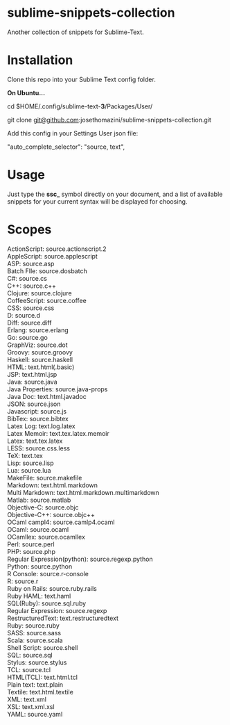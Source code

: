 sublime-snippets-collection
===========================

Another collection of snippets for Sublime-Text.

Installation
============

Clone this repo into your Sublime Text config folder.

**On Ubuntu...**

cd $HOME/.config/sublime-text-**3**/Packages/User/

git clone git@github.com:josethomazini/sublime-snippets-collection.git

Add this config in your Settings User json file:

"auto_complete_selector": "source, text",

Usage
=====

Just type the **ssc_** symbol directly on your document, and a list of
available snippets for your current syntax will be displayed for choosing.

Scopes
======

ActionScript: source.actionscript.2  
AppleScript: source.applescript  
ASP: source.asp  
Batch FIle: source.dosbatch  
C#: source.cs  
C++: source.c++  
Clojure: source.clojure  
CoffeeScript: source.coffee  
CSS: source.css  
D: source.d  
Diff: source.diff  
Erlang: source.erlang  
Go: source.go  
GraphViz: source.dot  
Groovy: source.groovy  
Haskell: source.haskell  
HTML: text.html(.basic)  
JSP: text.html.jsp  
Java: source.java  
Java Properties: source.java-props  
Java Doc: text.html.javadoc  
JSON: source.json  
Javascript: source.js  
BibTex: source.bibtex  
Latex Log: text.log.latex  
Latex Memoir: text.tex.latex.memoir  
Latex: text.tex.latex  
LESS: source.css.less  
TeX: text.tex  
Lisp: source.lisp  
Lua: source.lua  
MakeFile: source.makefile  
Markdown: text.html.markdown  
Multi Markdown: text.html.markdown.multimarkdown  
Matlab: source.matlab  
Objective-C: source.objc  
Objective-C++: source.objc++  
OCaml campl4: source.camlp4.ocaml  
OCaml: source.ocaml  
OCamllex: source.ocamllex  
Perl: source.perl  
PHP: source.php  
Regular Expression(python): source.regexp.python  
Python: source.python  
R Console: source.r-console  
R: source.r  
Ruby on Rails: source.ruby.rails  
Ruby HAML: text.haml  
SQL(Ruby): source.sql.ruby  
Regular Expression: source.regexp  
RestructuredText: text.restructuredtext  
Ruby: source.ruby  
SASS: source.sass  
Scala: source.scala  
Shell Script: source.shell  
SQL: source.sql  
Stylus: source.stylus  
TCL: source.tcl  
HTML(TCL): text.html.tcl  
Plain text: text.plain  
Textile: text.html.textile  
XML: text.xml  
XSL: text.xml.xsl  
YAML: source.yaml  
